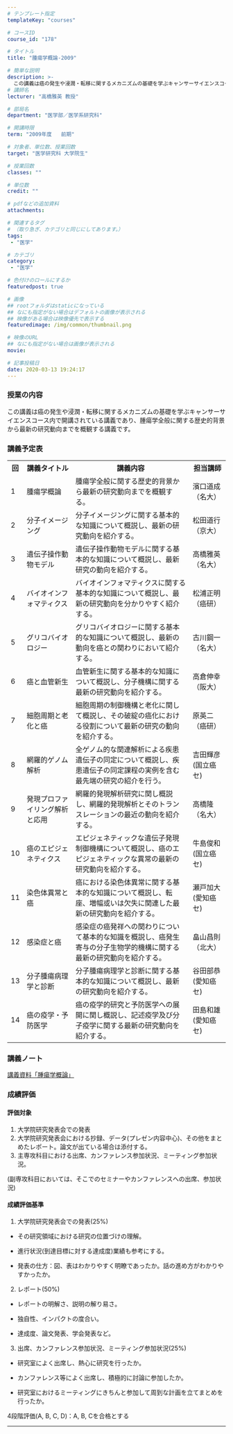 ```yaml
---
# テンプレート指定
templateKey: "courses"

# コースID
course_id: "178"

# タイトル
title: "腫瘍学概論-2009"

# 簡単な説明
description: >-
  この講義は癌の発生や浸潤・転移に関するメカニズムの基礎を学ぶキャンサーサイエンスコース内で開講されている講義であり、腫瘍学全般に関する歴史的背景から最新の研究動向までを概観する講義です。 ...
# 講師名
lecturer: "高橋雅英 教授"

# 部局名
department: "医学部／医学系研究科"

# 開講時限
term: "2009年度	前期"

# 対象者、単位数、授業回数
target: "医学研究科 大学院生"

# 授業回数
classes: ""

# 単位数
credit: ""

# pdfなどの追加資料
attachments:

# 関連するタグ
# （取り急ぎ、カテゴリと同じにしてあります。）
tags:
 - "医学"

# カテゴリ
category:
 - "医学"

# 色付けのロールにするか
featuredpost: true

# 画像
## rootフォルダはstaticになっている
## なにも指定がない場合はデフォルトの画像が表示される
## 映像がある場合は映像優先で表示する
featuredimage: /img/common/thumbnail.png

# 映像のURL
## なにも指定がない場合は画像が表示される
movie: 

# 記事投稿日
date: 2020-03-13 19:24:17
---
```


### 授業の内容

この講義は癌の発生や浸潤・転移に関するメカニズムの基礎を学ぶキャンサーサイエンスコース内で開講されている講義であり、腫瘍学全般に関する歴史的背景から最新の研究動向までを概観する講義です。











### 講義予定表

<table class="basic" width="455">

<tr>
<th width="20" class="center">回</th>
<th width="100" class="center">講義タイトル</th>
<th width="265" class="center">講義内容</th>
<th width="70" class="center">担当講師</th>
</tr>

<tr>
<td>1</td>
<td>腫瘍学概論</td>
<td>腫瘍学全般に関する歴史的背景から最新の研究動向までを概観する。</td>
<td>濱口道成<br>（名大）</td>
</tr>

<tr>
<td>2</td>
<td>分子イメージング</td>
<td>分子イメージングに関する基本的な知識について概説し、最新の研究動向を紹介する。</td>
<td>松田道行<br>（京大）</td>
</tr>

<tr>
<td>3</td>
<td>遺伝子操作動物モデル</td>
<td>遺伝子操作動物モデルに関する基本的な知識について概説し、最新研究の動向を紹介する。</td>
<td>高橋雅英<br>（名大）</td>
</tr>

<tr>
<td>4</td>
<td>バイオインフォマティクス</td>
<td>バイオインフォマティクスに関する基本的な知識について概説し、最新の研究動向を分かりやすく紹介する。</td>
<td>松浦正明<br>（癌研）</td>
</tr>

<tr>
<td>5</td>
<td>グリコバイオロジー</td>
<td>グリコバイオロジーに関する基本的な知識について概説し、最新の動向を癌との関わりにおいて紹介する。</td>
<td>古川鋼一<br>（名大）</td>
</tr>

<tr>
<td>6</td>
<td>癌と血管新生</td>
<td>血管新生に関する基本的な知識について概説し、分子機構に関する最新の研究動向を紹介する。</td>
<td>高倉伸幸<br>（阪大）</td>
</tr>

<tr>
<td>7</td>
<td>細胞周期と老化と癌</td>
<td>細胞周期の制御機構と老化に関して概説し、その破綻の癌化における役割について最新の研究の動向を紹介する。</td>
<td>原英二<br>（癌研）</td>
</tr>

<tr>
<td>8</td>
<td>網羅的ゲノム解析</td>
<td>全ゲノム的な関連解析による疾患遺伝子の同定について概説し、疾患遺伝子の同定課程の実例を含む最先端の研究の紹介を行う。</td>
<td>吉田輝彦<br>(国立癌セ)</td>
</tr>

<tr>
<td>9</td>
<td>発現プロファイリング解析と応用</td>
<td>網羅的発現解析研究に関し概説し、網羅的発現解析とそのトランスレーションの最近の動向を紹介する。</td>
<td>高橋隆<br>（名大）</td>
</tr>

<tr>
<td>10</td>
<td>癌のエピジェネティクス</td>
<td>エピジェネティックな遺伝子発現制御機構について概説し、癌のエピジェネティックな異常の最新の研究動向を紹介する。</td>
<td>牛島俊和<br>(国立癌セ)</td>
</tr>

<tr>
<td>11</td>
<td>染色体異常と癌</td>
<td>癌における染色体異常に関する基本的な知識について概説し、転座、増幅或いは欠失に関連した最新の研究動向を紹介する。</td>
<td>瀬戸加大<br>(愛知癌セ)</td>
</tr>

<tr>
<td>12</td>
<td>感染症と癌</td>
<td>感染症の癌発祥への関わりについて基本的な知識を概説し、癌発生寄与の分子生物学的機構に関する最新の研究動向を紹介する。</td>
<td>畠山昌則<br>（北大）</td>
</tr>

<tr>
<td>13</td>
<td>分子腫瘍病理学と診断</td>
<td>分子腫瘍病理学と診断に関する基本的な知識について概説し、最新の研究動向を紹介する。</td>
<td>谷田部恭<br>(愛知癌セ)</td>
</tr>

<tr>
<td>14</td>
<td>癌の疫学・予防医学</td>
<td>癌の疫学的研究と予防医学への展開に関し概説し、記述疫学及び分子疫学に関する最新の研究動向を紹介する。</td>
<td>田島和雄<br>(愛知癌セ)</td>
</tr>

</table>



### 講義ノート

[講義資料「腫瘍学概論」](http://ocw.nagoya-u.jp/files/178/lect.pdf) 








### 成績評価

#### 評価対象

1.  大学院研究発表会での発表
2.  大学院研究発表会における抄録、データ(プレゼン内容中心)、その他をまとめたレポート。論文が出ている場合は添付する。
3.  主専攻科目における出席、カンファレンス参加状況、ミーティング参加状況。

(副専攻科目においては、そこでのセミナーやカンファレンスへの出席、参加状況)

#### 成績評価基準

1.  大学院研究発表会での発表(25%)

* その研究領域における研究の位置づけの理解。

* 進行状況(到達目標に対する達成度)業績も参考にする。

* 発表の仕方：図、表はわかりやすく明瞭であったか。話の進め方がわかりやすかったか。

2.  レポート(50%)

* レポートの明解さ、説明の解り易さ。

* 独自性、インパクトの度合い。

* 達成度、論文発表、学会発表など。

3.  出席、カンファレンス参加状況、ミーティング参加状況(25%)

* 研究室によく出席し、熱心に研究を行ったか。

* カンファレンス等によく出席し、積極的に討論に参加したか。

* 研究室におけるミーティングにきちんと参加して周到な計画を立てまとめを行ったか。


4段階評価(A, B, C, D)：A, B, Cを合格とする



-----